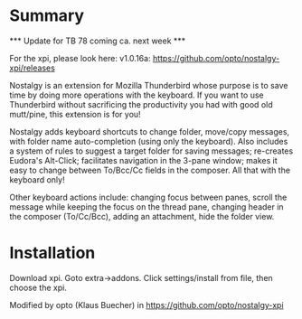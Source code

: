 Summary
=======
 *** Update for TB 78 coming ca. next week ***
 
 For the xpi, please look here: v1.0.16a: https://github.com/opto/nostalgy-xpi/releases


Nostalgy is an extension for Mozilla Thunderbird whose purpose is to
save time by doing more operations with the keyboard. If you want to
use Thunderbird without sacrificing the productivity you had with good
old mutt/pine, this extension is for you!

Nostalgy adds keyboard shortcuts to change folder, move/copy messages,
with folder name auto-completion (using only the keyboard).  Also
includes a system of rules to suggest a target folder for saving
messages; re-creates Eudora's Alt-Click; facilitates navigation in the
3-pane window; makes it easy to change between To/Bcc/Cc fields in the
composer. All that with the keyboard only!

Other keyboard actions include: changing focus between panes, scroll
the message while keeping the focus on the thread pane, changing
header in the composer (To/Cc/Bcc), adding an attachment, hide the
folder view.


Installation
============

Download xpi.
Goto extra->addons. Click settings/install from file, then choose the xpi.

Modified by opto (Klaus Buecher) in https://github.com/opto/nostalgy-xpi


